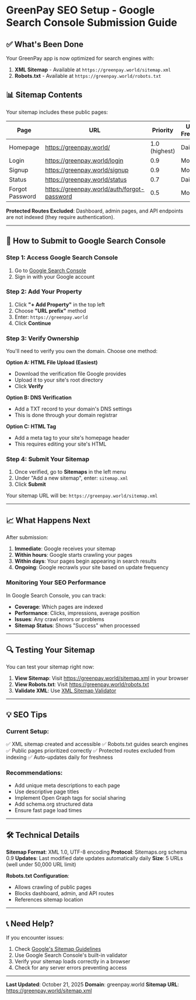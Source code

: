 # GreenPay SEO Setup - Google Search Console Submission Guide

## ✅ What's Been Done

Your GreenPay app is now optimized for search engines with:

1. **XML Sitemap** - Available at `https://greenpay.world/sitemap.xml`
2. **Robots.txt** - Available at `https://greenpay.world/robots.txt`

## 📊 Sitemap Contents

Your sitemap includes these public pages:

| Page | URL | Priority | Update Frequency |
|------|-----|----------|------------------|
| Homepage | https://greenpay.world/ | 1.0 (highest) | Daily |
| Login | https://greenpay.world/login | 0.9 | Monthly |
| Signup | https://greenpay.world/signup | 0.9 | Monthly |
| Status | https://greenpay.world/status | 0.7 | Daily |
| Forgot Password | https://greenpay.world/auth/forgot-password | 0.5 | Monthly |

**Protected Routes Excluded**: Dashboard, admin pages, and API endpoints are not indexed (they require authentication).

---

## 🚀 How to Submit to Google Search Console

### Step 1: Access Google Search Console
1. Go to [Google Search Console](https://search.google.com/search-console)
2. Sign in with your Google account

### Step 2: Add Your Property
1. Click **"+ Add Property"** in the top left
2. Choose **"URL prefix"** method
3. Enter: `https://greenpay.world`
4. Click **Continue**

### Step 3: Verify Ownership
You'll need to verify you own the domain. Choose one method:

**Option A: HTML File Upload (Easiest)**
- Download the verification file Google provides
- Upload it to your site's root directory
- Click **Verify**

**Option B: DNS Verification**
- Add a TXT record to your domain's DNS settings
- This is done through your domain registrar

**Option C: HTML Tag**
- Add a meta tag to your site's homepage header
- This requires editing your site's HTML

### Step 4: Submit Your Sitemap
1. Once verified, go to **Sitemaps** in the left menu
2. Under "Add a new sitemap", enter: `sitemap.xml`
3. Click **Submit**

Your sitemap URL will be: `https://greenpay.world/sitemap.xml`

---

## 📈 What Happens Next

After submission:

1. **Immediate**: Google receives your sitemap
2. **Within hours**: Google starts crawling your pages
3. **Within days**: Your pages begin appearing in search results
4. **Ongoing**: Google recrawls your site based on update frequency

### Monitoring Your SEO Performance

In Google Search Console, you can track:

- **Coverage**: Which pages are indexed
- **Performance**: Clicks, impressions, average position
- **Issues**: Any crawl errors or problems
- **Sitemap Status**: Shows "Success" when processed

---

## 🔍 Testing Your Sitemap

You can test your sitemap right now:

1. **View Sitemap**: Visit https://greenpay.world/sitemap.xml in your browser
2. **View Robots.txt**: Visit https://greenpay.world/robots.txt
3. **Validate XML**: Use [XML Sitemap Validator](https://www.xml-sitemaps.com/validate-xml-sitemap.html)

---

## 💡 SEO Tips

### Current Setup:
✅ XML sitemap created and accessible
✅ Robots.txt guides search engines
✅ Public pages prioritized correctly
✅ Protected routes excluded from indexing
✅ Auto-updates daily for freshness

### Recommendations:
- Add unique meta descriptions to each page
- Use descriptive page titles
- Implement Open Graph tags for social sharing
- Add schema.org structured data
- Ensure fast page load times

---

## 🛠️ Technical Details

**Sitemap Format**: XML 1.0, UTF-8 encoding
**Protocol**: Sitemaps.org schema 0.9
**Updates**: Last modified date updates automatically daily
**Size**: 5 URLs (well under 50,000 URL limit)

**Robots.txt Configuration**:
- Allows crawling of public pages
- Blocks dashboard, admin, and API routes
- References sitemap location

---

## 📞 Need Help?

If you encounter issues:

1. Check [Google's Sitemap Guidelines](https://developers.google.com/search/docs/crawling-indexing/sitemaps/overview)
2. Use Google Search Console's built-in validator
3. Verify your sitemap loads correctly in a browser
4. Check for any server errors preventing access

---

**Last Updated**: October 21, 2025
**Domain**: greenpay.world
**Sitemap URL**: https://greenpay.world/sitemap.xml

